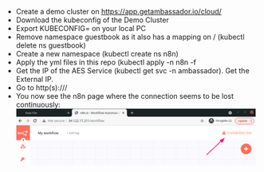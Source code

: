 - Create a demo cluster on https://app.getambassador.io/cloud/
- Download the kubeconfig of the Demo Cluster
- Export KUBECONFIG=<location demo cluster kubeconfig> on your local PC
- Remove namespace guestbook as it also has a mapping on / (kubectl delete ns guestbook)
- Create a new namespace (kubectl create ns n8n)
- Apply the yml files in this repo (kubectl apply -n n8n -f <this repos folder>
- Get the IP of the AES Service (kubectl get svc -n ambassador). Get the External IP.
- Go to http(s)://<external IP>/
- You now see the n8n page where the connection seems to be lost continuously:
![Connection Lost](https://github.com/fcrbe/n8n-on-ambassador/blob/master/2021-09-18_10-01.png)
